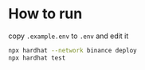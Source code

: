 # How to run

copy `.example.env` to `.env` and edit it 

```sh
npx hardhat --network binance deploy
npx hardhat test
```

